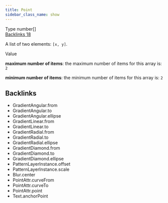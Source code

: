 ```yaml
---
title: Point
sidebar_class_name: show
---
```


<div className="section-badges">

<div className="badge type">
        <span className="label">Type</span>
        <span className="value">number[]</span>
      </div>

<a href="#backlinks" className="badge backlinks">
          <span className="label">Backlinks</span>
          <span className="value">18</span>
        </a>

</div>

A list of two elements: `[x, y]`.

<div className="property-item">

Value

<div className="value-description">

**maximum number of items**: the maximum number of items for this array is: `2`

**minimum number of items**: the minimum number of items for this array is: `2`

</div>

</div>

<div id="backlinks" className="section-backlinks">

<div className="backlinks-title"><h2>Backlinks</h2></div>

<ul className="backlinks-list">

<li className="backlink">
      <Link to='/specs/vectorgraphics/gradient-angular#from'>GradientAngular.from</Link>
      </li>

<li className="backlink">
      <Link to='/specs/vectorgraphics/gradient-angular#to'>GradientAngular.to</Link>
      </li>

<li className="backlink">
      <Link to='/specs/vectorgraphics/gradient-angular#ellipse'>GradientAngular.ellipse</Link>
      </li>

<li className="backlink">
      <Link to='/specs/vectorgraphics/gradient-linear#from'>GradientLinear.from</Link>
      </li>

<li className="backlink">
      <Link to='/specs/vectorgraphics/gradient-linear#to'>GradientLinear.to</Link>
      </li>

<li className="backlink">
      <Link to='/specs/vectorgraphics/gradient-radial#from'>GradientRadial.from</Link>
      </li>

<li className="backlink">
      <Link to='/specs/vectorgraphics/gradient-radial#to'>GradientRadial.to</Link>
      </li>

<li className="backlink">
      <Link to='/specs/vectorgraphics/gradient-radial#ellipse'>GradientRadial.ellipse</Link>
      </li>

<li className="backlink">
      <Link to='/specs/vectorgraphics/gradient-diamond#from'>GradientDiamond.from</Link>
      </li>

<li className="backlink">
      <Link to='/specs/vectorgraphics/gradient-diamond#to'>GradientDiamond.to</Link>
      </li>

<li className="backlink">
      <Link to='/specs/vectorgraphics/gradient-diamond#ellipse'>GradientDiamond.ellipse</Link>
      </li>

<li className="backlink">
      <Link to='/specs/vectorgraphics/pattern-layer-instance#offset'>PatternLayerInstance.offset</Link>
      </li>

<li className="backlink">
      <Link to='/specs/vectorgraphics/pattern-layer-instance#scale'>PatternLayerInstance.scale</Link>
      </li>

<li className="backlink">
      <Link to='/specs/vectorgraphics/blur#center'>Blur.center</Link>
      </li>

<li className="backlink">
      <Link to='/specs/vectorgraphics/point-attr#curvefrom'>PointAttr.curveFrom</Link>
      </li>

<li className="backlink">
      <Link to='/specs/vectorgraphics/point-attr#curveto'>PointAttr.curveTo</Link>
      </li>

<li className="backlink">
      <Link to='/specs/vectorgraphics/point-attr#point'>PointAttr.point</Link>
      </li>

<li className="backlink">
      <Link to='/specs/vectorgraphics/text#anchorpoint'>Text.anchorPoint</Link>
      </li>

</ul>

</div>
